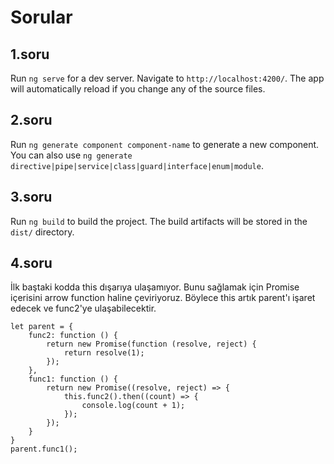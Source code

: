 # Sorular

## 1.soru

Run `ng serve` for a dev server. Navigate to `http://localhost:4200/`. The app will automatically reload if you change any of the source files.

## 2.soru

Run `ng generate component component-name` to generate a new component. You can also use `ng generate directive|pipe|service|class|guard|interface|enum|module`.

## 3.soru

Run `ng build` to build the project. The build artifacts will be stored in the `dist/` directory.

## 4.soru

İlk baştaki kodda this dışarıya ulaşamıyor. Bunu sağlamak için Promise içerisini arrow function haline çeviriyoruz. Böylece this artık parent'ı işaret edecek ve func2'ye ulaşabilecektir.

```
let parent = {
    func2: function () {
        return new Promise(function (resolve, reject) {
            return resolve(1);
        });
    },
    func1: function () {
        return new Promise((resolve, reject) => {
            this.func2().then((count) => {
                console.log(count + 1);
            });
        });
    }
}
parent.func1();

```

